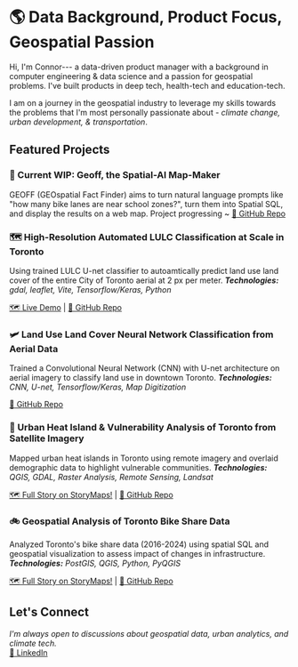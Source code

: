 # 🌎 Data Background, Product Focus, Geospatial Passion
Hi, I'm Connor--- a data-driven product manager with a background in computer engineering & data science and a passion for geospatial problems. I've built products in deep tech, health-tech and education-tech. 

I am on a journey in the geospatial industry to leverage my skills towards the problems that I'm most personally passionate about - *climate change, urban development, & transportation*.

## Featured Projects
 <!--
### 🚧 Current Project: A Product Managed Approach to Bicycle Network Prioritization
Using geospatial analysis to help prioritize bike lanes, but documenting the entire product development lifecycle from problem definition to launch measurement. Come follow along with how a PM gets things done.

[🔗 GitHub Repo](https://github.com/connorcrowe/to-bike-network-prioritization) -->

### 🚧 Current WIP: Geoff, the Spatial-AI Map-Maker
GEOFF (GEOspatial Fact Finder) aims to turn natural language prompts like "how many bike lanes are near school zones?", turn them into Spatial SQL, and display the results on a web map. Project progressing ~
[🔗 GitHub Repo](https://github.com/connorcrowe/geoff) 

### 🗺️ High-Resolution Automated LULC Classification at Scale in Toronto
Using trained LULC U-net classifier to autoamtically predict land use land cover of the entire City of Toronto aerial at 2 px per meter. 
***Technologies:** gdal, leaflet, Vite, Tensorflow/Keras, Python*

[🗺️ Live Demo](https://connorcrowe.github.io/to-lulc-scale/) | [🔗 GitHub Repo](https://github.com/connorcrowe/to-lulc-scale)

### 🛩️ Land Use Land Cover Neural Network Classification from Aerial Data
Trained a Convolutional Neural Network (CNN) with U-net architecture on aerial imagery to classify land use in downtown Toronto.
***Technologies:** CNN, U-net, Tensorflow/Keras, Map Digitization*

[🔗 GitHub Repo](https://github.com/connorcrowe/to-lulc-aiml)

### 🌆 Urban Heat Island & Vulnerability Analysis of Toronto from Satellite Imagery
Mapped urban heat islands in Toronto using remote imagery and overlaid demographic data to highlight vulnerable communities.
***Technologies:** QGIS, GDAL, Raster Analysis, Remote Sensing, Landsat*

[🗺️ Full Story on StoryMaps!](https://storymaps.arcgis.com/stories/e3f84768c41e44d7b756611eabebf073) | [🔗 GitHub Repo](https://github.com/connorcrowe/to-urban-heat-island)

### 🚲 Geospatial Analysis of Toronto Bike Share Data
Analyzed Toronto's bike share data (2016-2024) using spatial SQL and geospatial visualization to assess impact of changes in infrastructure.
***Technologies:** PostGIS, QGIS, Python, PyQGIS*

[🗺️ Full Story on StoryMaps!](https://storymaps.arcgis.com/stories/4fddcc01ca994ec2b854e4356dba56f2) | [🔗 GitHub Repo](https://github.com/connorcrowe/to-bike-analysis)

## Let's Connect
*I'm always open to discussions about geospatial data, urban analytics, and climate tech.*  
[💼 LinkedIn](https://www.linkedin.com/in/connorthecrowe/)

<!--### What I'm Reading
- **Geospatial & Urban Planning:** *The Death and Life of Great American Cities* by Jane Jacobs, *Confessions of a Recovering Engineer* by Charles Marohn
- **Product Management:** *Inspired* by Marty Cagan, *Empowered* by Marty Cagan, *Disciplined Entrepreneurship* by Bill Aulet -->
